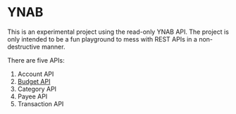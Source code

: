 # YNAB

This is an experimental project using the read-only YNAB API. The project is only intended to be a fun playground to mess with REST APIs in a non-destructive manner.

There are five APIs:
1. Account API
2. [Budget API](budget_api.md)
3. Category API
4. Payee API
5. Transaction API
